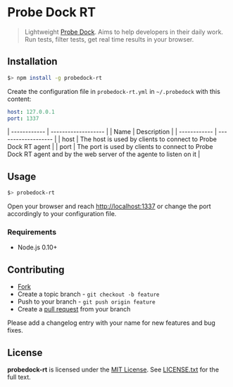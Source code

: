 # Probe Dock RT

> Lightweight [Probe Dock](https://github.com/probedock/probedock). Aims to help developers in their daily work. Run tests, filter tests, get real time results in your browser.

## Installation

```bash
$> npm install -g probedock-rt
```

Create the configuration file in `probedock-rt.yml` in `~/.probedock` with this content:

```yml
host: 127.0.0.1
port: 1337
```

| ------------ | ------------------- |
| Name         | Description         |
| ------------ | ------------------- |
| host         | The host is used by clients to connect to Probe Dock RT agent |
| port         | The port is used by clients to connect to Probe Dock RT agent and by the web server of the agente to listen on it |

## Usage

```bash
$> probedock-rt
```

Open your browser and reach [http://localhost:1337](http://localhost:1337) or change the port accordingly to your configuration file.

### Requirements

* Node.js 0.10+

## Contributing

* [Fork](https://help.github.com/articles/fork-a-repo)
* Create a topic branch - `git checkout -b feature`
* Push to your branch - `git push origin feature`
* Create a [pull request](http://help.github.com/pull-requests/) from your branch

Please add a changelog entry with your name for new features and bug fixes.

## License

**probedock-rt** is licensed under the [MIT License](http://opensource.org/licenses/MIT).
See [LICENSE.txt](LICENSE.txt) for the full text.
